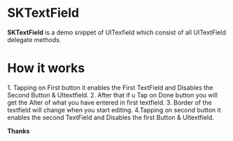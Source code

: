# SKTextField


<b>SKTextField</b> is a demo snippet of UITexfield which consist of all UITextField delegate methods. 

<h1>How it works</h1>
1. Tapping on First button it enables the First TextField and  Disables the Second Button & UItextfield.
2. After that if u Tap on Done button you will get the Alter of what you have entered in first textfield.
3. Border of the textfield will change when you start editing. 
4.Tapping on second button it enables the second TextField and  Disables the first Button & UItextfield.

<b>Thanks</b>

